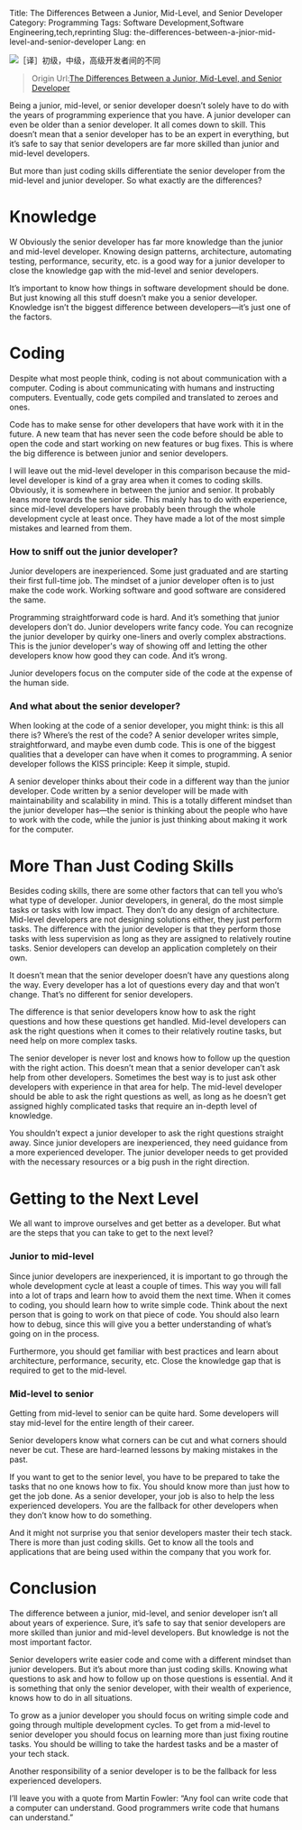Title: The Differences Between a Junior, Mid-Level, and Senior Developer
Category: Programming
Tags: Software Development,Software Engineering,tech,reprinting
Slug: the-differences-between-a-jnior-mid-level-and-senior-developer
Lang: en

![［译］初级，中级，高级开发者间的不同](/images/20190816/differences.jpeg "Photo by Clem Onojeghuo on Unsplash")

> Origin Url:[The Differences Between a Junior, Mid-Level, and Senior Developer][1]

Being a junior, mid-level, or senior developer doesn’t solely have to do with the years of programming experience that you have. A junior developer can even be older than a senior developer. It all comes down to skill. This doesn’t mean that a senior developer has to be an expert in everything, but it’s safe to say that senior developers are far more skilled than junior and mid-level developers.


But more than just coding skills differentiate the senior developer from the mid-level and junior developer. So what exactly are the differences?

# Knowledge
W
Obviously the senior developer has far more knowledge than the junior and mid-level developer. Knowing design patterns, architecture, automating testing, performance, security, etc. is a good way for a junior developer to close the knowledge gap with the mid-level and senior developers.

It’s important to know how things in software development should be done. But just knowing all this stuff doesn’t make you a senior developer. Knowledge isn’t the biggest difference between developers—it’s just one of the factors.

# Coding
Despite what most people think, coding is not about communication with a computer. Coding is about communicating with humans and instructing computers. Eventually, code gets compiled and translated to zeroes and ones.

Code has to make sense for other developers that have work with it in the future. A new team that has never seen the code before should be able to open the code and start working on new features or bug fixes. This is where the big difference is between junior and senior developers.

I will leave out the mid-level developer in this comparison because the mid-level developer is kind of a gray area when it comes to coding skills. Obviously, it is somewhere in between the junior and senior. It probably leans more towards the senior side. This mainly has to do with experience, since mid-level developers have probably been through the whole development cycle at least once. They have made a lot of the most simple mistakes and learned from them.

### How to sniff out the junior developer?
Junior developers are inexperienced. Some just graduated and are starting their first full-time job. The mindset of a junior developer often is to just make the code work. Working software and good software are considered the same.

Programming straightforward code is hard. And it’s something that junior developers don’t do. Junior developers write fancy code. You can recognize the junior developer by quirky one-liners and overly complex abstractions. This is the junior developer's way of showing off and letting the other developers know how good they can code. And it’s wrong.

Junior developers focus on the computer side of the code at the expense of the human side.

### And what about the senior developer?
When looking at the code of a senior developer, you might think: is this all there is? Where’s the rest of the code? A senior developer writes simple, straightforward, and maybe even dumb code. This is one of the biggest qualities that a developer can have when it comes to programming. A senior developer follows the KISS principle: Keep it simple, stupid.

A senior developer thinks about their code in a different way than the junior developer. Code written by a senior developer will be made with maintainability and scalability in mind. This is a totally different mindset than the junior developer has—the senior is thinking about the people who have to work with the code, while the junior is just thinking about making it work for the computer.

# More Than Just Coding Skills
Besides coding skills, there are some other factors that can tell you who’s what type of developer.
Junior developers, in general, do the most simple tasks or tasks with low impact. They don’t do any design of architecture. Mid-level developers are not designing solutions either, they just perform tasks. The difference with the junior developer is that they perform those tasks with less supervision as long as they are assigned to relatively routine tasks. Senior developers can develop an application completely on their own.

It doesn’t mean that the senior developer doesn’t have any questions along the way. Every developer has a lot of questions every day and that won’t change. That’s no different for senior developers.

The difference is that senior developers know how to ask the right questions and how these questions get handled. Mid-level developers can ask the right questions when it comes to their relatively routine tasks, but need help on more complex tasks.

The senior developer is never lost and knows how to follow up the question with the right action. This doesn’t mean that a senior developer can’t ask help from other developers. Sometimes the best way is to just ask other developers with experience in that area for help.
The mid-level developer should be able to ask the right questions as well, as long as he doesn’t get assigned highly complicated tasks that require an in-depth level of knowledge.

You shouldn’t expect a junior developer to ask the right questions straight away. Since junior developers are inexperienced, they need guidance from a more experienced developer. The junior developer needs to get provided with the necessary resources or a big push in the right direction.

# Getting to the Next Level
We all want to improve ourselves and get better as a developer. But what are the steps that you can take to get to the next level?

### Junior to mid-level
Since junior developers are inexperienced, it is important to go through the whole development cycle at least a couple of times. This way you will fall into a lot of traps and learn how to avoid them the next time.
When it comes to coding, you should learn how to write simple code. Think about the next person that is going to work on that piece of code. You should also learn how to debug, since this will give you a better understanding of what’s going on in the process.

Furthermore, you should get familiar with best practices and learn about architecture, performance, security, etc. Close the knowledge gap that is required to get to the mid-level.

### Mid-level to senior

Getting from mid-level to senior can be quite hard. Some developers will stay mid-level for the entire length of their career.

Senior developers know what corners can be cut and what corners should never be cut. These are hard-learned lessons by making mistakes in the past.

If you want to get to the senior level, you have to be prepared to take the tasks that no one knows how to fix. You should know more than just how to get the job done.
As a senior developer, your job is also to help the less experienced developers. You are the fallback for other developers when they don’t know how to do something.

And it might not surprise you that senior developers master their tech stack. There is more than just coding skills. Get to know all the tools and applications that are being used within the company that you work for.

# Conclusion
The difference between a junior, mid-level, and senior developer isn’t all about years of experience. Sure, it’s safe to say that senior developers are more skilled than junior and mid-level developers. But knowledge is not the most important factor.

Senior developers write easier code and come with a different mindset than junior developers. But it’s about more than just coding skills. Knowing what questions to ask and how to follow up on those questions is essential. And it is something that only the senior developer, with their wealth of experience, knows how to do in all situations.

To grow as a junior developer you should focus on writing simple code and going through multiple development cycles. To get from a mid-level to senior developer you should focus on learning more than just fixing routine tasks. You should be willing to take the hardest tasks and be a master of your tech stack. 

Another responsibility of a senior developer is to be the fallback for less experienced developers.

I’ll leave you with a quote from Martin Fowler: “Any fool can write code that a computer can understand. Good programmers write code that humans can understand.”

[1]:https://medium.com/better-programming/the-differences-between-a-junior-mid-level-and-senior-developer-bb2cb2eb000d "The Differences Between a Junior, Mid-Level, and Senior Developer"